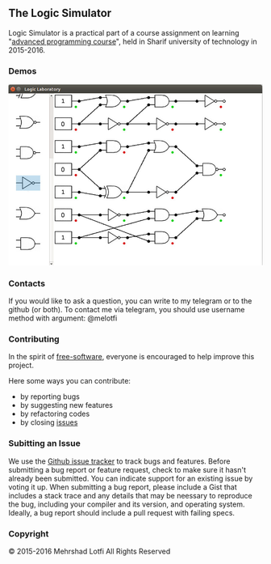 ﻿## The Logic Simulator
Logic Simulator is a practical part of a course assignment on learning "[advanced programming course](http://ce.sharif.edu/courses/94-95/1/ce244-2)", held in Sharif university of technology in 2015-2016.

### Demos

![screenshot](./demo.jpg)


### Contacts
If you would like to ask a question, you can write to my telegram or to the github (or both). To contact me via telegram, you should use username method with argument: @melotfi

### Contributing
In the spirit of [free-software](http://www.gnu.org/philosophy/free-sw.html), everyone is encouraged to help improve this project.

Here some ways you can contribute:
* by reporting bugs
* by suggesting new features
* by refactoring codes
* by closing [issues](https://github.com/mehr74/logicSim/issues)

### Subitting an Issue
We use the [Github issue tracker](https://github.com/mehr74/logicSim/issues) to track bugs and features. Before submitting a bug report or feature request, check to make sure it hasn't already been submitted. You can indicate support for an existing issue by voting it up. When submitting a bug report, please include a Gist that includes a stack trace and any details that may be neessary to reproduce the bug, including your compiler and its version, and operating system. Ideally, a bug report should include a pull request with failing specs.

### Copyright
© 2015-2016 Mehrshad Lotfi All Rights Reserved
